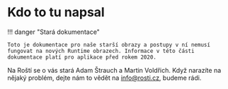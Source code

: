 # Kdo to tu napsal

!!! danger "Stará dokumentace"

    Toto je dokumentace pro naše starší obrazy a postupy v ní nemusí fungovat na nových Runtime obrazech. Informace v této části dokumentace platí pro aplikace před rokem 2020.

Na Roští se o vás stará Adam Štrauch a Martin Voldřich. Když narazíte na nějaký problém, dejte nám to vědět na [info@rosti.cz](mailto:info@rosti.cz), budeme rádi.
